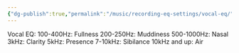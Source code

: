 ```yaml
---
{"dg-publish":true,"permalink":"/music/recording-eq-settings/vocal-eq/"}
---
```




Vocal EQ:
100-400Hz: Fullness
200-250Hz: Muddiness
500-1000Hz: Nasal
3kHz: Clarity
5kHz: Presence
7-10kHz: Sibilance
10kHz and up: Air